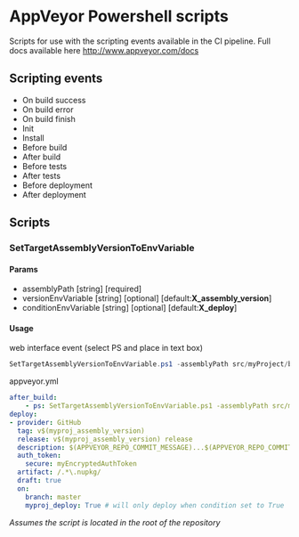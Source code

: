 # AppVeyor Powershell scripts
Scripts for use with the scripting events available in the CI pipeline. Full docs available here http://www.appveyor.com/docs

## Scripting events

- On build success
- On build error
- On build finish
- Init
- Install
- Before build
- After build
- Before tests
- After tests
- Before deployment
- After deployment

## Scripts

### SetTargetAssemblyVersionToEnvVariable

#### Params
- assemblyPath [string] [required]
- versionEnvVariable [string] [optional] [default:**X_assembly_version**]
- conditionEnvVariable [string] [optional] [default:**X_deploy**]

#### Usage
web interface event (select PS and place in text box)

```powershell
SetTargetAssemblyVersionToEnvVariable.ps1 -assemblyPath src/myProject/bin/Release/myProject.dll -versionEnvVariable myproj_assembly_version -conditionEnvVariable myproj_deploy
```

appveyor.yml

```yml
after_build:
	- ps: SetTargetAssemblyVersionToEnvVariable.ps1 -assemblyPath src/myProject/bin/Release/myProject.dll -versionEnvVariable myproj_assembly_version -conditionEnvVariable myproj_deploy
deploy:
- provider: GitHub
  tag: v$(myproj_assembly_version)
  release: v$(myproj_assembly_version) release
  description: $(APPVEYOR_REPO_COMMIT_MESSAGE)...$(APPVEYOR_REPO_COMMIT_MESSAGE_EXTENDED)
  auth_token:
    secure: myEncryptedAuthToken
  artifact: /.*\.nupkg/
  draft: true
  on:
    branch: master
    myproj_deploy: True # will only deploy when condition set to True

```
*Assumes the script is located in the root of the repository*